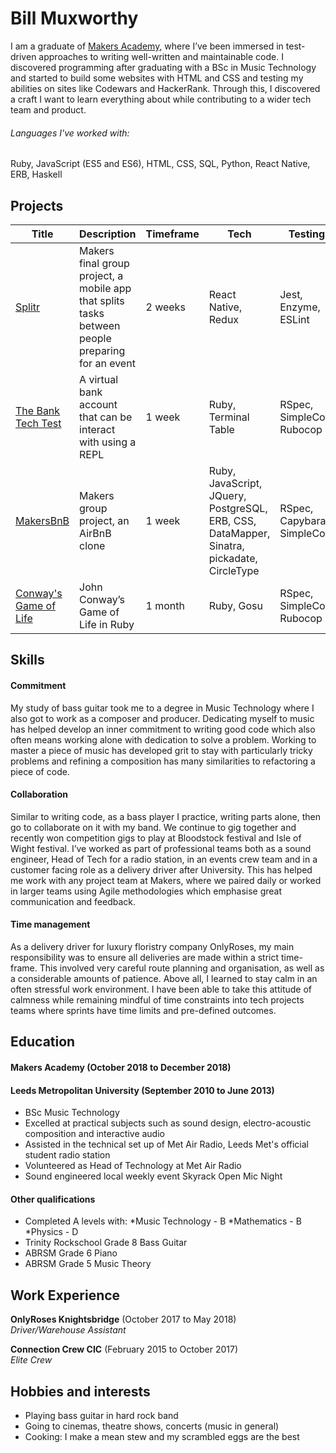 # Bill Muxworthy


I am a graduate of [Makers Academy](https://makers.tech), where I’ve been immersed in test-driven approaches to writing well-written and maintainable code. I discovered programming after graduating with a BSc in Music Technology and started to build some websites with HTML and CSS and testing my abilities on sites like Codewars and HackerRank. Through this, I discovered a craft I want to learn everything about while contributing to a wider tech team and product. 

###### Languages I've worked with:
Ruby, JavaScript (ES5 and ES6), HTML, CSS, SQL, Python, React Native, ERB, Haskell

## Projects

Title | Description | Timeframe | Tech | Testing
--- | --- | --- | --- | ---
[Splitr](https://github.com/JL-J/splitr_app) | Makers final group project, a mobile app that splits tasks between people preparing for an event | 2 weeks | React Native, Redux | Jest, Enzyme, ESLint
[The Bank Tech Test](https://github.com/BillMux/bank-tech-test) | A virtual bank account that can be interact with using a REPL | 1 week | Ruby, Terminal Table | RSpec, SimpleCov, Rubocop
[MakersBnB](https://github.com/BillMux/MakersBnb) | Makers group project, an AirBnB clone | 1 week | Ruby, JavaScript, JQuery, PostgreSQL, ERB, CSS, DataMapper, Sinatra, pickadate, CircleType | RSpec, Capybara, SimpleCov |
[Conway's Game of Life](https://github.com/BillMux/game-of-life-ruby)| John Conway’s Game of Life in Ruby | 1 month | Ruby, Gosu | RSpec, SimpleCov, Rubocop


## Skills

#### Commitment

My study of bass guitar took me to a degree in Music Technology where I also got to work as a composer and producer. Dedicating myself to music has helped develop an inner commitment to writing good code which also often means working alone with dedication to solve a problem. Working to master a piece of music has developed grit to stay with particularly tricky problems and refining a composition has many similarities to refactoring a piece of code.

#### Collaboration

Similar to writing code, as a bass player I practice, writing parts alone, then go to collaborate on it with my band. We continue to gig together and recently won competition gigs to play at Bloodstock festival and Isle of Wight festival. I’ve worked as part of professional teams both as a sound engineer, Head of Tech for a radio station, in an events crew team and in a customer facing role as a delivery driver after University. This has helped me work with any project team at Makers, where we paired daily or worked in larger teams using Agile methodologies which emphasise great communication and feedback. 

#### Time management

As a delivery driver for luxury floristry company OnlyRoses, my main responsibility was to ensure all deliveries are made within a strict time-frame. This involved very careful route planning and organisation, as well as a considerable amounts of patience. Above all, I learned to stay calm in an often stressful work environment. I have been able to take this attitude of calmness while remaining mindful of time constraints into tech projects teams where sprints have time limits and pre-defined outcomes.



## Education


#### Makers Academy (October 2018 to December 2018)

#### Leeds Metropolitan University (September 2010 to June 2013)

- BSc Music Technology
- Excelled at practical subjects such as sound design, electro-acoustic composition and interactive audio
- Assisted in the technical set up of Met Air Radio, Leeds Met's official student radio station
- Volunteered as Head of Technology at Met Air Radio
- Sound engineered local weekly event Skyrack Open Mic Night


#### Other qualifications

- Completed A levels with:
  *Music Technology - B
  *Mathematics - B
  *Physics - D
- Trinity Rockschool Grade 8 Bass Guitar
- ABRSM Grade 6 Piano
- ABRSM Grade 5 Music Theory


## Work Experience


**OnlyRoses Knightsbridge** (October 2017 to May 2018)    
*Driver/Warehouse Assistant*

**Connection Crew CIC** (February 2015 to October 2017)   
*Elite Crew*  


## Hobbies and interests
- Playing bass guitar in hard rock band
- Going to cinemas, theatre shows, concerts (music in general)
- Cooking: I make a mean stew and my scrambled eggs are the best
